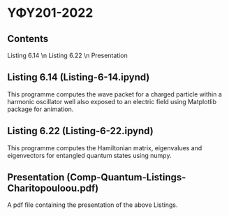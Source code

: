 # ΥΦΥ201-2022

## Contents

Listing 6.14 \n
Listing 6.22 \n
Presentation

## Listing 6.14 (Listing-6-14.ipynd)

This programme computes the wave packet for a charged particle within
a harmonic oscillator well also exposed to an electric field using Matplotlib package for
animation.

## Listing 6.22 (Listing-6-22.ipynd)

This programme computes the Hamiltonian matrix, eigenvalues and eigenvectors for
entangled quantum states using numpy.

## Presentation (Comp-Quantum-Listings-Charitopouloou.pdf)

A pdf file containing the presentation of the above Listings.
